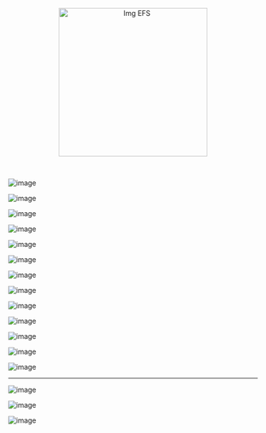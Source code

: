 <p align="center">
  <img src="https://github.com/user-attachments/assets/549d5055-d9e2-4580-b791-a60c97c1842f" alt="Img EFS" width="300">
</p>
<br>

![image](https://github.com/user-attachments/assets/4dc1d97f-7bb7-4152-894e-8001b8488a60)

![image](https://github.com/user-attachments/assets/f7c30818-2e3c-40e1-87ac-9f47beb8c746)

![image](https://github.com/user-attachments/assets/9aeb86da-4165-4af9-b925-3c070e2f88e1)

![image](https://github.com/user-attachments/assets/5a006d4c-87e8-4015-8bb0-c584614c441a)

![image](https://github.com/user-attachments/assets/c0dfaabf-74e5-4d31-9134-c0e01a28b8e4)

![image](https://github.com/user-attachments/assets/1c8396ef-132b-40f3-8c49-7d3b7fcc7bcf)

![image](https://github.com/user-attachments/assets/1304c264-0311-45ae-b421-41b0511f7d16)

![image](https://github.com/user-attachments/assets/cc6c57f1-ba38-494e-81e5-3fda1c3df606)

![image](https://github.com/user-attachments/assets/96cef37c-d9c9-4215-9895-b9299b2cd7a5)

![image](https://github.com/user-attachments/assets/395cdbd5-63a5-4e9c-ae29-4c271e7dd980)

![image](https://github.com/user-attachments/assets/e1a3bad4-060d-4cef-9ee0-25023babcde2)

![image](https://github.com/user-attachments/assets/2b39ff94-abaa-4419-8cfd-95d379fc484d)

![image](https://github.com/user-attachments/assets/754633f4-aec7-4044-8c04-ef39e371d5c1)

---

![image](https://github.com/user-attachments/assets/f230ea6b-0105-4854-9e27-36d68f6934dd)

![image](https://github.com/user-attachments/assets/1bb4a0b7-6465-44d0-bcd6-431aa18c1595)

![image](https://github.com/user-attachments/assets/1465ae73-1e6d-49ff-b54c-89a413115f84)